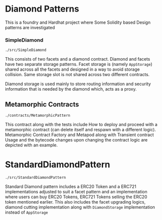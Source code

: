 # Diamond Patterns

This is a foundry and Hardhat project where Some Solidity based Design patterns are investigated

### SimpleDiamond
`./src/SimpleDiamond`

This consists of two facets and a diamond contract. Diamond and facets have two separate storage patterns. 
Facet storage is (namely `AppStorage`) shared across all the facets and designed in a way to avoid storage collision. 
Same storage slot is not shared across two different contracts.

Diamond storage is used mainly to store routing information and security information that is needed by the diamond which, 
acts as a proxy. 


## Metamorphic Contracts
`./contracts/MetamorphicPattern`

This contract along with the tests include How to deploy and proceed with a metamorphic contract 
(can delete itself and respawn with a different logic). Metamorphic Contract Factory and
Metapod along with Transient contract Usage and the bytecode changes upon changing the contract 
logic are depicted with an example.


# StandardDiamondPattern
`./src/StandardDiamondPattern`

Standard Diamond pattern includes a ERC20 Token and a ERC721 implementations adjusted to suit a facet pattern 
and an implementation where users can buy ERC20 Tokens, ERC721 Tokens selling the ERC20 token mentioned earlier. 
This also includes the facet upgrading logics, diamond cutting implementation along with `DiamondStorage`
implementation instead of `AppStorage`  



